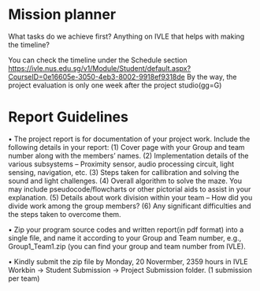 # Mission planner

What tasks do we achieve first?
Anything on IVLE that helps with making the timeline?

You can check the timeline under the Schedule section
https://ivle.nus.edu.sg/v1/Module/Student/default.aspx?CourseID=0e16605e-3050-4eb3-8002-9918ef9318de
By the way, the project evaluation is only one week after the project studio(gg=G)

# Report Guidelines

• The project report is for documentation of your project work. Include the following details in your report:
  (1) Cover page with your Group and team number along with the members’ names.
  (2) Implementation details of the various subsystems – Proximity sensor, audio processing circuit, light sensing, navigation, etc.
  (3) Steps taken for callibration and solving the sound and light challenges.
  (4) Overall algorithm to solve the maze. You may include pseudocode/flowcharts or other pictorial aids to assist in your explanation.
  (5) Details about work division within your team – How did you divide work among the group members?
  (6) Any significant difficulties and the steps taken to overcome them.

• Zip your program source codes and written report(in pdf format) into a single file, and name it according to your Group and Team number, e.g., Group1_Team1.zip (you can find your group and team number from IVLE).

• Kindly submit the zip file by Monday, 20 Novermber, 2359 hours in IVLE Workbin -> Student Submission -> Project Submission folder. (1 submission per team)
